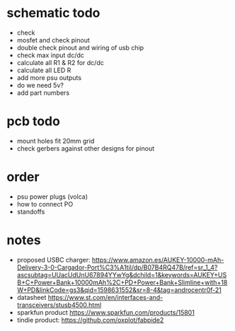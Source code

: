 # schematic todo

* check 
* mosfet and check pinout
* double check pinout and wiring of usb chip
* check max input dc/dc
* calculate all R1 & R2 for dc/dc
* calculate all LED R 
* add more psu outputs
* do we need 5v?
* add part numbers

# pcb todo

* mount holes fit 20mm grid
* check gerbers against other designs for pinout

# order

* psu power plugs (volca)
* how to connect PO
* standoffs

# notes

* proposed USBC charger: https://www.amazon.es/AUKEY-10000-mAh-Delivery-3-0-Cargador-Port%C3%A1til/dp/B07B4RQ47B/ref=sr_1_4?ascsubtag=UUacUdUnU67894YYwYg&dchild=1&keywords=AUKEY+USB+C+Power+Bank+10000mAh%2C+PD+Power+Bank+Slimline+with+18W+PD&linkCode=gs3&qid=1598631552&sr=8-4&tag=androcentr0f-21
* datasheet https://www.st.com/en/interfaces-and-transceivers/stusb4500.html
* sparkfun product https://www.sparkfun.com/products/15801
* tindie product: https://github.com/oxplot/fabpide2
